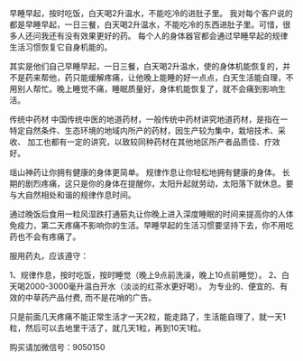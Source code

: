 早睡早起，按时吃饭，白天喝2升温水，不能吃冷的进肚子里。
我对每个客户说的都是早睡早起，一日三餐，白天喝2升温水，不能吃冷的东西进肚子里。可惜，很多人还问我还有没有效果更好的药。
每个人的身体器官都会通过早睡早起的规律生活习惯恢复它自身机能的。

其实是他们自己早睡早起，一日三餐，白天喝2升温水，使的身体机能恢复的，并不是药来帮他，药只能缓解疼痛，让他晚上能睡的好一点点，白天生活能自理，不用别人帮忙。晚上睡觉不痛，睡眠质量好，身体机能恢复了，就不会痛到影响生活。

传统中药材
中国传统中医的地道药材，一般传统中药材讲究地道药材，是指在一特定自然条件、生态环境的地域内所产的药材，因生产较为集中，栽培技术、采收、 加工也都有一定的讲究，以致较同种药材在其他地区所产者品质佳、疗效好。

瑶山神药让你拥有健康的身体更简单。
规律作息让你轻松地拥有健康的身体。
长期的剧烈疼痛，这只是你的身体在提醒你，太阳升起就劳动，太阳落下就休息。要与大自然相处和谐的规律作息时间。

通过晚饭后食用一粒风湿跌打通筋丸让你晚上进入深度睡眠的时间来提高你的人体免疫力，第二天疼痛不影响你的生活。早睡早起的生活习惯要坚持下去，你不用吃药也不会有疼痛了。

服用药丸，应该遵守：

1、规律作息，按时吃饭，按时睡觉（晚上9点前洗澡，晚上10点前睡觉）。
2、白天喝2000-3000毫升温白开水（淡淡的红茶水更好喝）。
为专业的、便宜的、有效的中草药产品付费, 而不是花哨的广告。

只是前面几天疼痛不能正常生活才一天2粒，能走路了，生活能自理了，就一天1粒，然后可以去地里干活了，就几天1粒，再到10天1粒。

购买请加微信号：9050150
